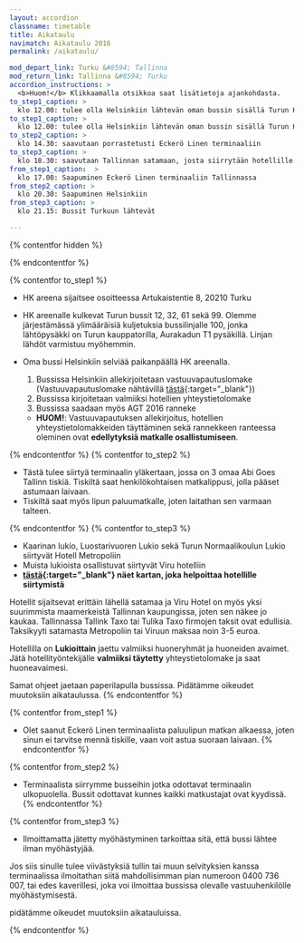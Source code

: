 ```yaml
---
layout: accordion
classname: timetable
title: Aikataulu
navimatch: Aikataulu 2016
permalink: /aikataulu/

mod_depart_link: Turku &#8594; Tallinna
mod_return_link: Tallinna &#8594; Turku
accordion_instructions: >
  <b>Huom!</b> Klikkaamalla otsikkoa saat lisätietoja ajankohdasta. 
to_step1_caption: >
  klo 12.00: tulee olla Helsinkiin lähtevän oman bussin sisällä Turun HK areenan parkkipaikalla
to_step1_caption: >
  klo 12.00: tulee olla Helsinkiin lähtevän oman bussin sisällä Turun HK areenan parkkipaikalla
to_step2_caption: >
  klo 14.30: saavutaan porrastetusti Eckerö Linen terminaaliin
to_step3_caption: >
  klo 18.30: saavutaan Tallinnan satamaan, josta siirrytään hotellille.
from_step1_caption:  >
  klo 17.00: Saapuminen Eckerö Linen terminaaliin Tallinnassa
from_step2_caption: >
  klo 20.30: Saapuminen Helsinkiin
from_step3_caption: >
  klo 21.15: Bussit Turkuun lähtevät

---
```

{% contentfor hidden %}
<!-- Comments by Nikke: -->

<!-- Tähän voisi varmaan saada myös ihan aikataulusta pätkää... -->
<!--* Bussit lähtevät aamulla niin, että niillä ehtii hyvin HK areenalle.-->

<!-- Tätä ei tarvitse mainostaa jos teillä ei ole varmuutta asiasta-->
<!-- Yritämme järjestää ylimääräisiä vuoroja messukeskukselle. -->
{% endcontentfor %}

{% contentfor to_step1 %}

  * HK areena sijaitsee osoitteessa Artukaistentie 8, 20210 Turku
  * HK areenalle kulkevat Turun bussit 12, 32, 61 sekä 99. Olemme järjestämässä ylimääräisiä kuljetuksia bussilinjalle 100, jonka lähtöpysäkki on Turun kauppatorilla, Aurakadun T1 pysäkillä. Linjan lähdöt varmistuu myöhemmin.
  * Oma bussi Helsinkiin selviää paikanpäällä HK areenalla.

    1. Bussissa Helsinkiin allekirjoitetaan vastuuvapautuslomake (Vastuuvapautuslomake nähtävillä [tästä](http://pea.nu:4000/assets/images/Vastuuvapautusasiakirja.pdf){:target="_blank"})
    1. Bussissa kirjoitetaan valmiiksi hotellien yhteystietolomake
    1. Bussissa saadaan myös AGT 2016 ranneke

      * **HUOM!**: Vastuuvapautuksen allekirjoitus, hotellien yhteystietolomakkeiden täyttäminen sekä rannekkeen ranteessa oleminen ovat **edellytyksiä matkalle osallistumiseen**.

{% endcontentfor %}
{% contentfor to_step2 %}

  * Tästä tulee siirtyä terminaalin yläkertaan, jossa on 3 omaa Abi Goes Tallinn tiskiä. Tiskiltä saat henkilökohtaisen matkalippusi, jolla pääset astumaan laivaan.
  * Tiskiltä saat myös lipun paluumatkalle, joten laitathan sen varmaan talteen.

{% endcontentfor %}
{% contentfor to_step3 %}

  * Kaarinan lukio, Luostarivuoren Lukio sekä Turun Normaalikoulun Lukio siirtyvät Hotell Metropoliin
  * Muista lukioista osallistuvat siirtyvät Viru hotelliin
  * **[tästä](/assets/images/map_of_tallinn.jpg){:target="_blank"} näet kartan, joka helpoittaa hotellille siirtymistä**

Hotellit sijaitsevat erittäin lähellä satamaa ja Viru Hotel on myös yksi suurimmista maamerkeistä Tallinnan kaupungissa, joten sen näkee jo kaukaa. Tallinnassa Tallink Taxo tai Tulika Taxo firmojen taksit ovat edullisia. Taksikyyti satamasta Metropoliin tai Viruun maksaa noin 3-5 euroa.

Hotellilla on **Lukioittain** jaettu valmiiksi huoneryhmät ja huoneiden avaimet.
Jätä hotellityöntekijälle **valmiiksi täytetty** yhteystietolomake ja saat huoneavaimesi.

Samat ohjeet jaetaan paperilapulla bussissa. Pidätämme oikeudet muutoksiin aikataulussa.
{% endcontentfor %}





{% contentfor from_step1 %}
  * Olet saanut Eckerö Linen terminaalista paluulipun matkan alkaessa, joten sinun ei tarvitse mennä tiskille, vaan voit astua suoraan laivaan.
{% endcontentfor %}

{% contentfor from_step2 %}
  * Terminaalista siirrymme busseihin jotka odottavat terminaalin ulkopuolella. Bussit odottavat kunnes kaikki matkustajat ovat kyydissä.
{% endcontentfor %}

{% contentfor from_step3 %}
  * Ilmoittamatta jätetty myöhästyminen tarkoittaa sitä, että bussi lähtee ilman myöhästyjää.

Jos siis sinulle tulee viivästyksiä tullin tai muun selvityksien kanssa terminaalissa ilmoitathan siitä mahdollisimman pian numeroon 0400 736 007, tai edes kaverillesi, joka voi ilmoittaa bussissa olevalle vastuuhenkilölle myöhästymisestä.

pidätämme oikeudet muutoksiin aikatauluissa.

{% endcontentfor %}


